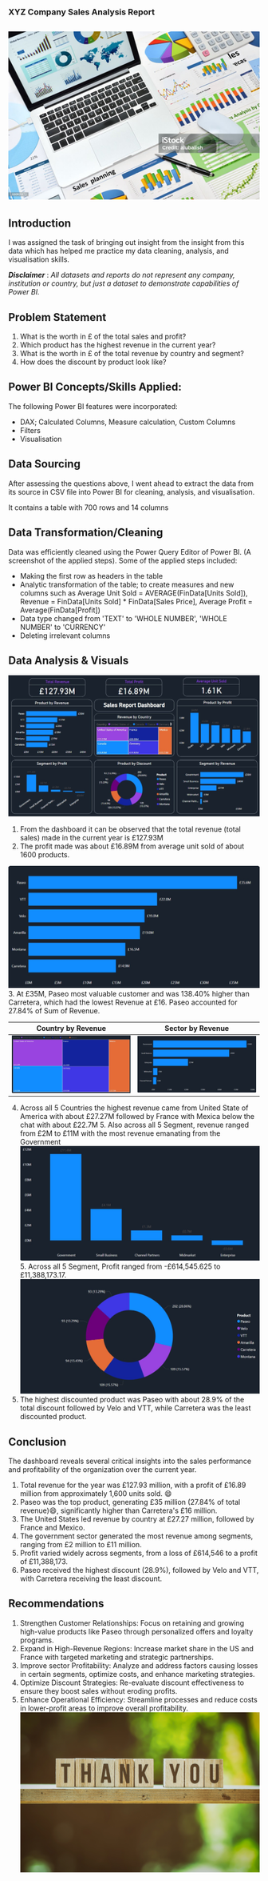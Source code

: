 ### XYZ Company ﻿Sales Analysis Report

![](homepage.jpg)
---
## Introduction
I was assigned the task of bringing out insight from the insight from this data which has helped me practice my data cleaning, analysis, and visualisation skills.

**_Disclaimer_** : _All datasets and reports do not represent any company, institution or country, but just a dataset to demonstrate capabilities of Power BI._

## Problem Statement
1. What is the worth in £ of the total sales and profit?
2. Which product has the highest revenue in the current year?
3. What is the worth in £ of the total revenue by country and segment?
4. How does the discount by product look like?

## Power BI Concepts/Skills Applied:
The following Power BI features were incorporated:
- DAX; Calculated Columns, Measure calculation, Custom Columns 
- Filters
- Visualisation

## Data Sourcing
After assessing the questions above, I went ahead to extract the data from its source in CSV file into Power BI for cleaning, analysis, and visualisation.

It contains a table with 700 rows and 14 columns

## Data Transformation/Cleaning

Data was efficiently cleaned using the Power Query Editor of Power BI. (A screenshot of the applied steps). Some of the applied steps included: 

- Making the first row as headers in the table
- Analytic transformation of the table; to create measures and new columns such as Average Unit Sold = AVERAGE(FinData[Units Sold]), Revenue = FinData[Units Sold] * FinData[Sales Price], Average Profit = Average(FinData[Profit])
- Data type changed from 'TEXT' to 'WHOLE NUMBER', 'WHOLE NUMBER' to 'CURRENCY'
- Deleting irrelevant columns

## Data Analysis & Visuals
![](dashbord.jpg)

1. From the dashboard it can be observed that the total revenue (total sales) made in the current year is £127.93M 
2. The profit made was about £16.89M from average unit sold of about 1600 products.

![](productbyrevenue.jpg)
3. At £35M, Paseo most valuable customer and was 138.40% higher than Carretera, which had the lowest Revenue at £16. ﻿﻿Paseo accounted for 27.84% of Sum of Revenue.﻿﻿

Country by Revenue         |     Sector by Revenue
:-------------------------:|:---------------------------:
![](countrybyrevenue.jpg)  |   ![](segmentbyrevenue.jpg)
4. Across all 5 Countries the highest revenue came from United State of America with about £27.27M followed by France with Mexica below the chat with about £22.7M 5. Also across all 5 Segment, revenue ranged from £2M to £11M with the most revenue emanating from the Government
﻿﻿![](segmentbyprofit.jpg)
﻿﻿5. Across all 5 Segment, Profit ranged from -£614,545.625 to £11,388,173.17.﻿﻿
﻿﻿![](productbydiscount.jpg)
6. The highest discounted product was Paseo with about 28.9% of the total discount followed by Velo and VTT, while Carretera was the least discounted product.

## Conclusion
The dashboard reveals several critical insights into the sales performance and profitability of the organization over the current year.

1. Total revenue for the year was £127.93 million, with a profit of £16.89 million from approximately 1,600 units sold. 😄
2. Paseo was the top product, generating £35 million (27.84% of total revenue)😄, significantly higher than Carretera's £16 million.
3. The United States led revenue by country at £27.27 million, followed by France and Mexico.
4. The government sector generated the most revenue among segments, ranging from £2 million to £11 million.
5. Profit varied widely across segments, from a loss of £614,546 to a profit of £11,388,173.
6. Paseo received the highest discount (28.9%), followed by Velo and VTT, with Carretera receiving the least discount.

## Recommendations

1. Strengthen Customer Relationships: Focus on retaining and growing high-value products like Paseo through personalized offers and loyalty programs.
2. Expand in High-Revenue Regions: Increase market share in the US and France with targeted marketing and strategic partnerships.
3. Improve sector Profitability: Analyze and address factors causing losses in certain segments, optimize costs, and enhance marketing strategies.
4. Optimize Discount Strategies: Re-evaluate discount effectiveness to ensure they boost sales without eroding profits.
5. Enhance Operational Efficiency: Streamline processes and reduce costs in lower-profit areas to improve overall profitability.
![](thankyou.jpg)

